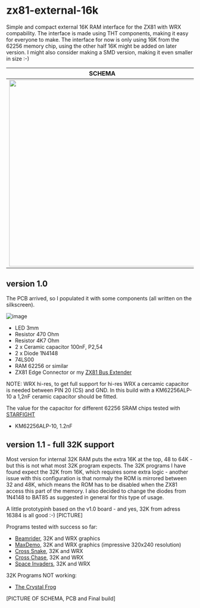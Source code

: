 # zx81-external-16k
Simple and compact external 16K RAM interface for the ZX81 with WRX compability. The interface is made using THT components, making it easy for everyone to make. The interface for now is only using 16K from the 62256 memory chip, using the other half 16K might be added on later version. I might also consider making a SMD version, making it even smaller in size :-)

| SCHEMA | PCB |
| ------ | --- |
|<img width="500" src="https://github.com/thomasheckmann/zx81-external-16k/assets/14136378/13aac0e5-a740-411d-8db7-992cb222da2b">|<img width="500" src="https://github.com/thomasheckmann/zx81-external-16k/assets/14136378/c1618e65-fe65-4309-99b0-8c6cdfef9aad">|

## version 1.0
The PCB arrived, so I populated it with some components (all written on the silkscreen).

![image](https://github.com/thomasheckmann/zx81-external-16k/assets/14136378/9aa3a963-2a5f-4a25-a5a8-68c8066c61e9)

- LED 3mm
- Resistor 470 Ohm
- Resistor 4K7 Ohm
- 2 x Ceramic capacitor 100nF, P2,54
- 2 x Diode 1N4148
- 74LS00
- RAM 62256 or similar
- ZX81 Edge Connector or my [ZX81 Bus Extender](https://github.com/thomasheckmann/zx81-bus-extender)
  
NOTE: WRX hi-res, to get full support for hi-res WRX a cercamic capacitor is needed between PIN 20 (CS) and GND. In this build with a KM62256ALP-10 a 1,2nF ceramic capacitor should be fitted. 

The value for the capacitor for different 62256 SRAM chips tested with [STARFIGHT](https://problemkaputt.de/starfigh.htm)

- KM62256ALP-10, 1.2nF

## version 1.1 - full 32K support
Most version for internal 32K RAM puts the extra 16K at the top, 48 to 64K - but this is not what most 32K program expects. The 32K programs I have found expect the 32K from 16K, which requires some extra logic - another issue with this configuration is that normaly the ROM is mirrored between 32 and 48K, which means the ROM has to be disabled when the ZX81 access this part of the memory. I also decided to change the diodes from 1N4148 to BAT85 as suggested in general for this type of usage.

A little prototypinh based on the v1.0 board - and yes, 32K from adress 16384 is all good :-)
[PICTURE]

Programs tested with success so far:
- [Beamrider](https://problemkaputt.de/beamride.htm), 32K and WRX graphics 
- [MaxDemo](https://demozoo.org/productions/159644/), 32K and WRX graphics (impressive 320x240 resolution)
- [Cross Snake](https://github.com/Fabrizio-Caruso/CROSS-LIB/releases/tag/XSnake2.0), 32K and WRX
- [Cross Chase](https://github.com/Fabrizio-Caruso/CROSS-LIB/releases/tag/WRX), 32K and WRX
- [Space Invaders](https://splintergu.itch.io/space-invaders-for-zx81-wrx), 32K and WRX

32K Programs NOT working:
- [The Crystal Frog](https://www.sinclairzxworld.com/viewtopic.php?t=334)

[PICTURE OF SCHEMA, PCB and Final build]
